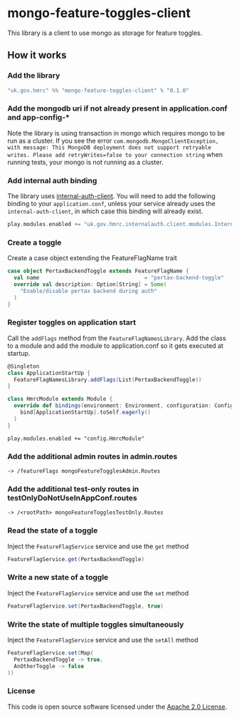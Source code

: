 
# mongo-feature-toggles-client

This library is a client to use mongo as storage for feature toggles.

## How it works

### Add the library
```scala
"uk.gov.hmrc" %% "mongo-feature-toggles-client" % "0.1.0"
```

### Add the mongodb uri if not already present in application.conf and app-config-*
Note the library is using transaction in mongo which requires mongo to be run as a cluster. 
If you see the error `com.mongodb.MongoClientException, with message: This MongoDB deployment does not support retryable writes. Please add retryWrites=false to your connection string`
when running tests, your mongo is not running as a cluster.

### Add internal auth binding
The library uses [internal-auth-client](https://github.com/hmrc/internal-auth-client). 
You will need to add the following binding to your ```application.conf```, unless your service already uses the ```internal-auth-client```, in which case this binding will already exist.
```scala
play.modules.enabled += "uk.gov.hmrc.internalauth.client.modules.InternalAuthModule"
```

### Create a toggle
Create a case object extending the FeatureFlagName trait

```scala
case object PertaxBackendToggle extends FeatureFlagName {
  val name                                 = "pertax-backend-toggle"
  override val description: Option[String] = Some(
    "Enable/disable pertax backend during auth"
  )
}
```

### Register toggles on application start
Call the `addFlags` method from the `FeatureFlagNamesLibrary`. Add the class to a module and add the module to application.conf so it gets executed at startup.

```scala
@Singleton
class ApplicationStartUp {
  FeatureFlagNamesLibrary.addFlags(List(PertaxBackendToggle))
}
```

```scala
class HmrcModule extends Module {
  override def bindings(environment: Environment, configuration: Configuration): Seq[Binding[_]] = Seq(
    bind[ApplicationStartUp].toSelf.eagerly()
  )
}
```

```text
play.modules.enabled += "config.HmrcModule"
```

### Add the additional admin routes in admin.routes
```text 
-> /featureFlags mongoFeatureTogglesAdmin.Routes
```

### Add the additional test-only routes in testOnlyDoNotUseInAppConf.routes
```text 
-> /<rootPath> mongoFeatureTogglesTestOnly.Routes
```

### Read the state of a toggle
Inject the `FeatureFlagService` service and use the `get` method

```scala
FeatureFlagService.get(PertaxBackendToggle)
```

### Write a new state of a toggle
Inject the `FeatureFlagService` service and use the `set` method

```scala
FeatureFlagService.set(PertaxBackendToggle, true)
```

### Write the state of multiple toggles simultaneously
Inject the `FeatureFlagService` service and use the `setAll` method

```scala
FeatureFlagService.set(Map(
  PertaxBackendToggle -> true,
  AnOtherToggle -> false
))
```

### License

This code is open source software licensed under the [Apache 2.0 License]("http://www.apache.org/licenses/LICENSE-2.0.html").